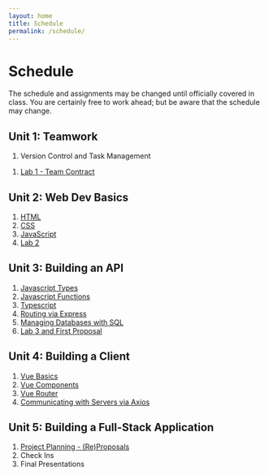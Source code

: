 ```yaml
---
layout: home
title: Schedule
permalink: /schedule/
---
```

# Schedule

The schedule and assignments may be changed until officially covered in class. You are certainly free to work ahead; but be aware that the schedule may change.

## Unit 1: Teamwork
  1. Version Control and Task Management
  <!-- 2. [Setting up the Environment]({{site.baseurl}}/units/01/environment) -->
  1. [Lab 1 - Team Contract]({{site.baseurl}}/units/01/lab1teamcontract)

## Unit 2: Web Dev Basics

  1. [HTML]({{site.baseurl}}/units/02/html)
  2. [CSS]({{site.baseurl}}/units/02/css)
  3. [JavaScript]({{site.baseurl}}/units/02/js)
  4. [Lab 2]({{site.baseurl}}/units/02/lab)

## Unit 3: Building an API

1. [Javascript Types]({{site.baseurl}}/units/03/js-types)
2. [Javascript Functions]({{site.baseurl}}/units/03/js-functions)
3. [Typescript]({{site.baseurl}}/units/03/js-typescript)
4. [Routing via Express]({{site.baseurl}}/units/03/express)
5. [Managing Databases with SQL]({{site.baseurl}}/units/03/sqlite)
6. [Lab 3 and First Proposal]({{site.baseurl}}/units/03/lab)

## Unit 4: Building a Client

1. [Vue Basics]({{site.baseurl}}/units/04/vue-intro)
2. [Vue Components]({{site.baseurl}}/units/04/vue-components)
3. [Vue Router]({{site.baseurl}}/units/04/vue-routing)
4. [Communicating with Servers via Axios]({{site.baseurl}}/units/04/client-server)

## Unit 5: Building a Full-Stack Application

1. [Project Planning - (Re)Proposals]({{site.baseurl}}/units/05/project-reproposals)
2. Check Ins
3. Final Presentations